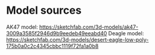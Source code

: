 # Model sources

AK47 model: https://sketchfab.com/3d-models/ak47-3009a3585f2946d9b9eedeb49eeabd40
Deagle model: https://sketchfab.com/3d-models/desert-eagle-low-poly-175b0a0c2c4345cbbc1119f72fa1a0b8